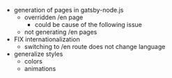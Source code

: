 - generation of pages in gatsby-node.js
  - overridden /en page
    - could be cause of the following issue
  - not generating /en pages
- FIX internationalization
  - switching to /en route does not change language
- generalize styles
  - colors
  - animations